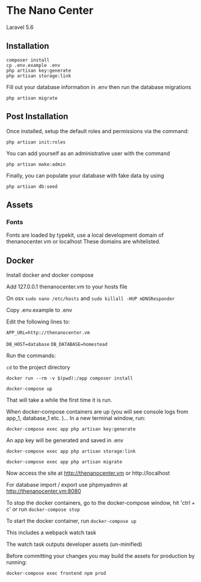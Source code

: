 # The Nano Center

Laravel 5.6

## Installation

```
composer install
cp .env.example .env
php artisan key:generate
php artisan storage:link
```

Fill out your database information in .env then run the database migrations

```
php artisan migrate
```

## Post Installation

Once installed, setup the default roles and permissions via the command:

```
php artisan init:roles
```

You can add yourself as an administrative user with the command

```
php artisan make:admin
```

Finally, you can populate your database with fake data by using

```
php artisan db:seed
```

## Assets

### Fonts

Fonts are loaded by typekit, use a local development domain of thenanocenter.vm or localhost These domains are whitelisted.


## Docker

Install docker and docker compose

Add 127.0.0.1     thenanocenter.vm to your hosts file

On osx `sudo nano /etc/hosts` and `sudo killall -HUP mDNSResponder`

Copy .env.example to .env

Edit the following lines to:

`APP_URL=http://thenanocenter.vm`

`DB_HOST=database`
`DB_DATABASE=homestead`

Run the commands:

`cd` to the project directory

`docker run --rm -v $(pwd):/app composer install`

`docker-compose up`

That will take a while the first time it is run. 

When docker-compose containers are up (you will see console logs from app_1, database_1 etc. )... In a new terminal window, run:

`docker-compose exec app php artisan key:generate`

An app key will be generated and saved in .env

`docker-compose exec app php artisan storage:link`

`docker-compose exec app php artisan migrate`

Now access the site at http://thenanocenter.vm or http://localhost

For database import / export use phpmyadmin at http://thenanocenter.vm:8080

To stop the docker containers, go to the docker-compose window, hit 'ctrl + c' or run `docker-compose stop`

To start the docker container, run `docker-compose up`

This includes a webpack watch task

The watch task outputs developer assets (un-minified)

Before committing your changes you may build the assets for production by running:

`docker-compose exec frontend npm prod`